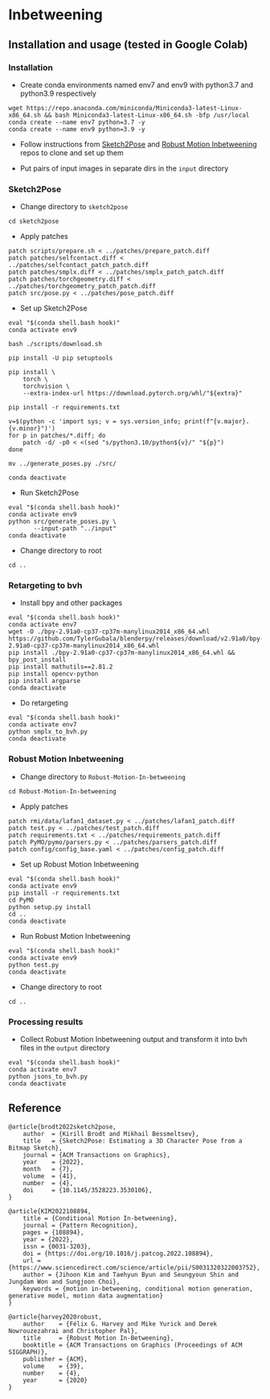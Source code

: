 # Inbetweening

## Installation and usage (tested in Google Colab)

### Installation

* Create conda environments named env7 and env9 with python3.7 and python3.9 respectively

```
wget https://repo.anaconda.com/miniconda/Miniconda3-latest-Linux-x86_64.sh && bash Miniconda3-latest-Linux-x86_64.sh -bfp /usr/local
conda create --name env7 python=3.7 -y
conda create --name env9 python=3.9 -y
```

* Follow instructions from [Sketch2Pose](https://github.com/kbrodt/sketch2pose) and [Robust Motion Inbetweening](https://github.com/jihoonerd/Robust-Motion-In-betweening) repos to clone and set up them

* Put pairs of input images in separate dirs in the `input` directory

### Sketch2Pose

* Change directory to `sketch2pose`

```
cd sketch2pose
```

* Apply patches

```
patch scripts/prepare.sh < ../patches/prepare_patch.diff
patch patches/selfcontact.diff < ../patches/selfcontact_patch_patch.diff
patch patches/smplx.diff < ../patches/smplx_patch_patch.diff
patch patches/torchgeometry.diff < ../patches/torchgeometry_patch_patch.diff
patch src/pose.py < ../patches/pose_patch.diff
```

* Set up Sketch2Pose

```
eval "$(conda shell.bash hook)"
conda activate env9

bash ./scripts/download.sh

pip install -U pip setuptools

pip install \
    torch \
    torchvision \
    --extra-index-url https://download.pytorch.org/whl/"${extra}"

pip install -r requirements.txt

v=$(python -c 'import sys; v = sys.version_info; print(f"{v.major}.{v.minor}")')
for p in patches/*.diff; do
    patch -d/ -p0 < <(sed "s/python3.10/python${v}/" "${p}")
done

mv ../generate_poses.py ./src/

conda deactivate
```

* Run Sketch2Pose

```
eval "$(conda shell.bash hook)"
conda activate env9
python src/generate_poses.py \
       --input-path "../input"
conda deactivate
```

* Change directory to root

```
cd ..
```

### Retargeting to bvh

* Install bpy and other packages

```
eval "$(conda shell.bash hook)"
conda activate env7
wget -O ./bpy-2.91a0-cp37-cp37m-manylinux2014_x86_64.whl https://github.com/TylerGubala/blenderpy/releases/download/v2.91a0/bpy-2.91a0-cp37-cp37m-manylinux2014_x86_64.whl
pip install ./bpy-2.91a0-cp37-cp37m-manylinux2014_x86_64.whl && bpy_post_install
pip install mathutils==2.81.2
pip install opencv-python
pip install argparse
conda deactivate
```

* Do retargeting

```
eval "$(conda shell.bash hook)"
conda activate env7
python smplx_to_bvh.py
conda deactivate
```

### Robust Motion Inbetweening

* Change directory to `Robust-Motion-In-betweening`

```
cd Robust-Motion-In-betweening
```

* Apply patches

```
patch rmi/data/lafan1_dataset.py < ../patches/lafan1_patch.diff
patch test.py < ../patches/test_patch.diff
patch requirements.txt < ../patches/requirements_patch.diff
patch PyMO/pymo/parsers.py < ../patches/parsers_patch.diff
patch config/config_base.yaml < ../patches/config_patch.diff
```

* Set up Robust Motion Inbetweening

```
eval "$(conda shell.bash hook)"
conda activate env9
pip install -r requirements.txt
cd PyMO
python setup.py install
cd ..
conda deactivate
```

* Run Robust Motion Inbetweening

```
eval "$(conda shell.bash hook)"
conda activate env9
python test.py
conda deactivate
```

* Change directory to root

```
cd ..
```

### Processing results

* Collect Robust Motion Inbetweening output and transform it into bvh files in the `output` directory

```
eval "$(conda shell.bash hook)"
conda activate env7
python jsons_to_bvh.py
conda deactivate
```

## Reference
```
@article{brodt2022sketch2pose,
    author  = {Kirill Brodt and Mikhail Bessmeltsev},
    title   = {Sketch2Pose: Estimating a 3D Character Pose from a Bitmap Sketch},
    journal = {ACM Transactions on Graphics},
    year    = {2022},
    month   = {7},
    volume  = {41},
    number  = {4},
    doi     = {10.1145/3528223.3530106},
}
```

```
@article{KIM2022108894,
    title = {Conditional Motion In-betweening},
    journal = {Pattern Recognition},
    pages = {108894},
    year = {2022},
    issn = {0031-3203},
    doi = {https://doi.org/10.1016/j.patcog.2022.108894},
    url = {https://www.sciencedirect.com/science/article/pii/S0031320322003752},
    author = {Jihoon Kim and Taehyun Byun and Seungyoun Shin and Jungdam Won and Sungjoon Choi},
    keywords = {motion in-betweening, conditional motion generation, generative model, motion data augmentation}
}
```

```
@article{harvey2020robust,
    author    = {Félix G. Harvey and Mike Yurick and Derek Nowrouzezahrai and Christopher Pal},
    title     = {Robust Motion In-Betweening},
    booktitle = {ACM Transactions on Graphics (Proceedings of ACM SIGGRAPH)},
    publisher = {ACM},
    volume    = {39},
    number    = {4},
    year      = {2020}
}
```
